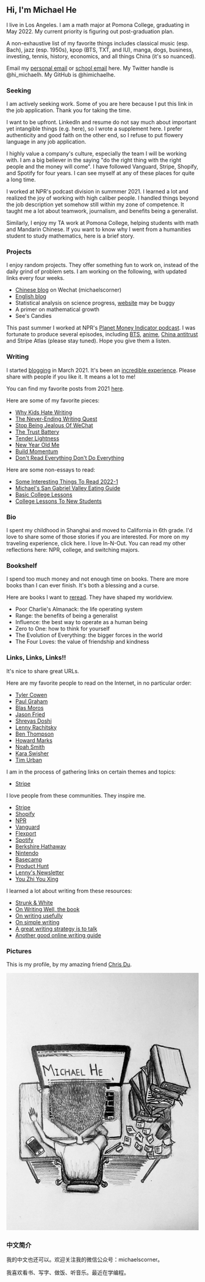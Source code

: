 ## Hi, I'm Michael He

I live in Los Angeles. I am a math major at Pomona College, graduating in May 2022. My current priority is figuring out post-graduation plan. 

A non-exhaustive list of my favorite things includes classical music (esp. Bach), jazz (esp. 1950s), kpop (BTS, TXT, and IU), manga, dogs, business, investing, tennis, history, economics, and all things China (it's so nuanced). 

Email my [personal email](mailto:michaelhe@hey.com) or [school email](mailto:young.he@pomona.edu) here. My Twitter handle is @hi_michaelh. My GitHub is @himichaelhe.

### Seeking 

I am actively seeking work. Some of you are here because I put this link in the job application. Thank you for taking the time. 

I want to be upfront. LinkedIn and resume do not say much about important yet intangible things (e.g. here), so I wrote a supplement here. I prefer authenticity and good faith on the other end, so I refuse to put flowery language in any job application.

I highly value a company's culture, especially the team I will be working with. I am a big believer in the saying "do the right thing with the right people and the money will come". I have followed Vanguard, Stripe, Shopify, and Spotify for four years. I can see myself at any of these places for quite a long time. 

I worked at NPR's podcast division in summmer 2021. I learned a lot and realized the joy of working with high caliber people. I handled things beyond the job description yet somehow still within my zone of competence. It taught me a lot about teamwork, journalism, and benefits being a generalist. 

Similarly, I enjoy my TA work at Pomona College, helping students with math and Mandarin Chinese. If you want to know why I went from a humanities student to study mathematics, here is a brief story.

### Projects

I enjoy random projects. They offer something fun to work on, instead of the daily grind of problem sets. I am working on the following, with updated links every four weeks. 

* [Chinese blog](https://mp.weixin.qq.com/s?__biz=MzIxMzg5Mjk0Mg==&mid=2247484627&idx=1&sn=ab016fed61e0c77cca82fbcdf51387c4&chksm=97aeaef2a0d927e40c0c108c7d2a1722107e82b605f2e0519822e06feb21bcb53658b2f9bbb1&token=470111712&lang=zh_CN#rd) on Wechat (michaelscorner)
* [English blog](https://world.hey.com/michaelhe/)
* Statistical analysis on science progress, [website](https://michaelhe.shinyapps.io/citationgames/?_ga=2.159348730.1354829746.1643606999-1388533146.1643606999) may be buggy
* A primer on mathematical growth
* See's Candies

This past summer I worked at NPR's [Planet Money Indicator podcast](https://www.npr.org/podcasts/510325/the-indicator-from-planet-money). I was fortunate to produce several episodes, including [BTS](https://www.npr.org/2021/07/28/1021968141/bts-the-band-that-moves-the-economy), [anime](https://www.npr.org/2021/09/30/1042060699/japanese-anime-made-in-china), [China antitrust](https://www.npr.org/2021/08/25/1031074795/chinas-big-tech-crackdown) and Stripe Atlas (please stay tuned). Hope you give them a listen. 

### Writing

I started [blogging](https://world.hey.com/michaelhe/) in March 2021. It's been an [incredible experience](https://world.hey.com/michaelhe/240-days-later-5280bc41). Please share with people if you like it. It means a lot to me!

You can find my favorite posts from 2021 [here](https://world.hey.com/michaelhe/2021-top-posts-68f6875f).

Here are some of my favorite pieces:

* [Why Kids Hate Writing](https://world.hey.com/michaelhe/why-kids-hate-writing-0df7b6ad)
* [The Never-Ending Writing Quest](https://world.hey.com/michaelhe/the-never-ending-writing-quest-6fed781f)
* [Stop Being Jealous Of WeChat](https://michaelhe.me/wechat)
* [The Trust Battery](https://michaelhe.me/trustbattery)
* [Tender Lightness](https://michaelhe.me/tender)
* [New Year Old Me](https://michaelhe.me/oldme)
* [Build Momentum](https://world.hey.com/michaelhe/build-momentum-ab789180)
* [Don't Read Everything Don't Do Everything](https://world.hey.com/michaelhe/don-t-read-everything-don-t-do-everything-b60c7ebb)

Here are some non-essays to read:
* [Some Interesting Things To Read 2022-1](https://world.hey.com/michaelhe/some-things-to-read-2022-1-22d12316)
* [Michael's San Gabriel Valley Eating Guide](https://michaelhe.me/626)
* [Basic College Lessons](https://michaelhe.me/firstyear)
* [College Lessons To New Students](https://michaelhe.me/collegelessons)

### Bio

I spent my childhood in Shanghai and moved to California in 6th grade. I'd love to share some of those stories if you are interested. For more on my traveling experience, click here. I love In-N-Out. You can read my other reflections here: NPR, college, and switching majors. 

### Bookshelf

I spend too much money and not enough time on books. There are more books than I can ever finish. It's both a blessing and a curse.

Here are books I want to [reread](https://world.hey.com/michaelhe/start-rereading-38c867e9). They have shaped my worldview.

* Poor Charlie's Almanack: the life operating system
* Range: the benefits of being a generalist
* Influence: the best way to operate as a human being
* Zero to One: how to think for yourself
* The Evolution of Everything: the bigger forces in the world
* The Four Loves: the value of friendship and kindness

### Links, Links, Links!!

It's nice to share great URLs. 

Here are my favorite people to read on the Internet, in no particular order: 

* [Tyler Cowen](https://marginalrevolution.com/)
* [Paul Graham](http://paulgraham.com/articles.html)
* [Blas Moros](https://blas.com/)
* [Jason Fried](https://world.hey.com/jason)
* [Shreyas Doshi](https://twitter.com/shreyas)
* [Lenny Rachitsky](https://www.lennysnewsletter.com/)
* [Ben Thompson](https://stratechery.com/)
* [Howard Marks](https://www.oaktreecapital.com/insights/howard-marks-memos/)
* [Noah Smith](https://noahpinion.substack.com/)
* [Kara Swisher](https://www.nytimes.com/column/kara-swisher)
* [Tim Urban](https://waitbutwhy.com/)

I am in the process of gathering links on certain themes and topics:
* [Stripe](https://world.hey.com/michaelhe/collection-on-stripe-b45f4273)

I love people from these communities. They inspire me.
* [Stripe](https://stripe.com/)
* [Shopify](https://www.shopify.com/)
* [NPR](https://www.npr.org/)
* [Vanguard](https://investor.vanguard.com/home)
* [Flexport](https://www.flexport.com)
* [Spotify](ttps://www.spotify.com/)
* [Berkshire Hathaway](https://berkshirehathaway.com/)
* [Nintendo](https://www.nintendo.co.jp/)
* [Basecamp](https://basecamp.com/)
* [Product Hunt](https://www.producthunt.com/)
* [Lenny's Newsletter](https://www.lennysnewsletter.com/)
* [You Zhi You Xing](https://youzhiyouxing.cn/)

I learned a lot about writing from these resources:
* [Strunk & White](http://www.jlakes.org/ch/web/The-elements-of-style.pdf)
* [On Writing Well, the book](https://www.amazon.com/Writing-Well-Classic-Guide-Nonfiction/dp/0060891548)
* [On writing usefully](http://paulgraham.com/useful.html)
* [On simple writing](http://paulgraham.com/simply.html)
* [A great writing strategy is to talk](http://paulgraham.com/talk.html)
* [Another good online writing guide](https://www.collaborativefund.com/blog/writing/)

### Pictures

This is my profile, by my amazing friend [Chris Du](https://chrisdu.me/).

![Image of Michael](https://github.com/himichaelh/himichaelh.github.io/blob/main/michael_he.jpeg?raw=true)

### 中文简介

我的中文也还可以。欢迎关注我的微信公众号：michaelscorner。

我喜欢看书、写字、做饭、听音乐。最近在学编程。
